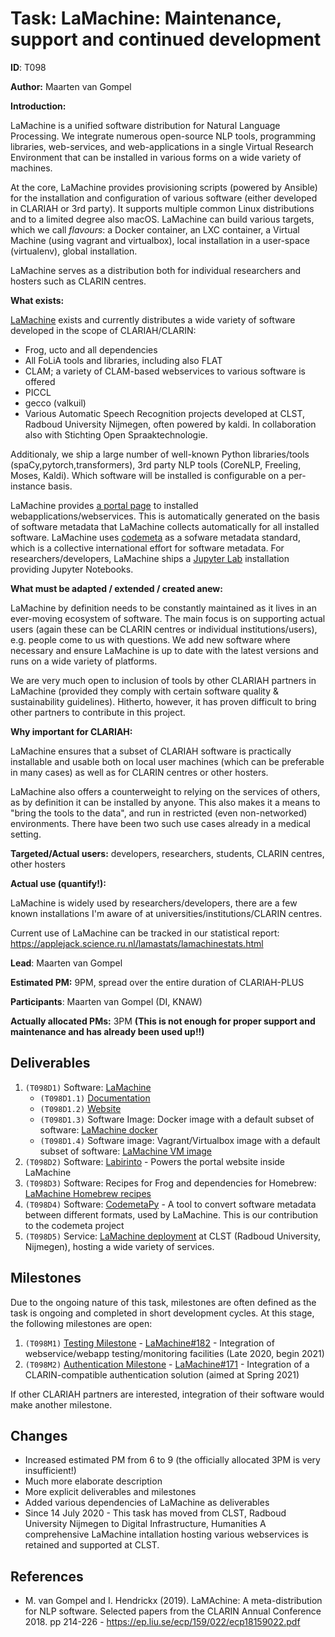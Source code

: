 # Task: LaMachine: Maintenance, support and continued development

**ID**: T098

**Author:** Maarten van Gompel

**Introduction:**

LaMachine is a unified software distribution for Natural Language Processing. We integrate numerous open-source NLP
tools, programming libraries, web-services, and web-applications in a single Virtual Research Environment that can be
installed in various forms on a wide variety of machines.

At the core, LaMachine provides provisioning scripts (powered by Ansible) for the installation and configuration of
various software (either developed in CLARIAH or 3rd party). It supports multiple common Linux distributions and to a limited
degree also macOS. LaMachine can build various targets, which we call *flavours*: a Docker container, an LXC container,
a Virtual Machine (using vagrant and virtualbox), local installation in a user-space (virtualenv), global installation.

LaMachine serves as a distribution both for individual researchers and hosters such as CLARIN centres.

**What exists:**

[LaMachine](https://proycon.github.io/LaMachine) exists and currently distributes a wide variety of software developed
in the scope of CLARIAH/CLARIN:
* Frog, ucto and all dependencies
* All FoLiA tools and libraries, including also FLAT
* CLAM; a variety of CLAM-based webservices to various software is offered
* PICCL
* gecco (valkuil)
* Various Automatic Speech Recognition projects developed at CLST, Radboud University Nijmegen, often powered by kaldi.
    In collaboration also with Stichting Open Spraaktechnologie.

Additionaly, we ship a large number of well-known Python libraries/tools (spaCy,pytorch,transformers), 3rd party NLP tools
(CoreNLP, Freeling, Moses, Kaldi). Which software will be installed is configurable on a per-instance basis.

LaMachine provides [a portal page](https://github.com/proycon/labirinto) to installed webapplications/webservices. This
is automatically generated on the basis of software metadata that LaMachine collects automatically for all installed
software. LaMachine uses [codemeta](https://codemeta.github.io) as a sofware metadata standard, which is a collective
international effort for software metadata. For researchers/developers, LaMachine ships a [Jupyter Lab](https://jupyter.org/) installation providing
Jupyter Notebooks.

**What must be adapted / extended / created anew:**

LaMachine by definition  needs to be constantly maintained as it lives in an ever-moving ecosystem of software. The
main focus is on supporting actual users (again these can be CLARIN centres or individual institutions/users), e.g.
people come to us with questions.  We add new software where necessary and ensure LaMachine is up to date with the
latest versions and runs on a wide variety of platforms.

We are very much open to inclusion of tools by other CLARIAH partners in LaMachine (provided they comply with certain
software quality & sustainability guidelines). Hitherto, however, it has proven difficult to bring other partners to
contribute in this project.

**Why important for CLARIAH:**

LaMachine ensures that a subset of CLARIAH software is practically installable and usable both on local user machines (which can be preferable in many cases)
as well as for CLARIN centres or other hosters.

LaMachine also offers a counterweight to relying on the services of others, as by definition it can be installed by
anyone. This also makes it a means to "bring the tools to the data", and run in restricted (even non-networked)
environments. There have been two such use cases already in a medical setting.

**Targeted/Actual users:** developers, researchers, students, CLARIN centres, other hosters

**Actual use (quantify!):**

LaMachine is widely used by researchers/developers, there are a few known installations I'm aware of at
universities/institutions/CLARIN centres.

Current use of LaMachine can be tracked in our statistical report: https://applejack.science.ru.nl/lamastats/lamachinestats.html

**Lead**: Maarten van Gompel

**Estimated PM:** 9PM, spread over the entire duration of CLARIAH-PLUS

**Participants**: Maarten van Gompel (DI, KNAW)

**Actually allocated PMs:** 3PM  **(This is not enough for proper support and maintenance and has already been used up!!)**

## Deliverables

1. ``(T098D1)`` Software: [LaMachine](https://github.com/proycon/LaMachine)
    * ``(T098D1.1)`` [Documentation](https://github.com/proycon/LaMachine/blob/master/README.md)
    * ``(T098D1.2)`` [Website](https://proycon.github.io/LaMachine)
    * ``(T098D1.3)`` Software Image: Docker image with a default subset of software: [LaMachine docker](https://hub.docker.com/r/proycon/lamachine/)
    * ``(T098D1.4)`` Software image: Vagrant/Virtualbox image with a default subset of software: [LaMachine VM image](https://app.vagrantup.com/proycon/boxes/lamachine/)
2. ``(T098D2)`` Software: [Labirinto](https://github.com/proycon/labirinto) - Powers the portal website inside LaMachine
3. ``(T098D3)`` Software: Recipes for Frog and dependencies for Homebrew: [LaMachine Homebrew recipes](https://github.com/fkarsdorp/homebrew-lamachine)
4. ``(T098D4)`` Software: [CodemetaPy](https://github.com/proycon/codemetapy) - A tool to convert software metadata between
    different formats, used by LaMachine. This is our contribution to the codemeta project
5. ``(T098D5)`` Service: [LaMachine deployment](https://webservices.cls.ru.nl) at CLST (Radboud University, Nijmegen), hosting a wide variety of services.

## Milestones

Due to the ongoing nature of this task, milestones are often defined as the task is ongoing and completed in short development
 cycles. At this stage, the following milestones are open:

1. ``(T098M1)`` [Testing Milestone](https://github.com/proycon/LaMachine/milestone/12) - [LaMachine#182](https://github.com/proycon/LaMachine/issues/182) - Integration of webservice/webapp testing/monitoring facilities (Late 2020, begin 2021)
2. ``(T098M2)`` [Authentication Milestone](https://github.com/proycon/LaMachine/milestone/11) - [LaMachine#171](https://github.com/proycon/LaMachine/issues/171) - Integration of a CLARIN-compatible authentication solution (aimed at Spring 2021)

If other CLARIAH partners are interested, integration of their software would make another milestone.

## Changes

* Increased estimated PM from 6 to 9 (the officially allocated 3PM is very insufficient!)
* Much more elaborate description
* More explicit deliverables and milestones
* Added various dependencies of LaMachine as deliverables
* Since 14 July 2020 - This task has moved from CLST, Radboud University Nijmegen to Digital Infrastructure, Humanities
  A comprehensive LaMachine intallation hosting various webservices is retained and supported at CLST.

## References

* M. van Gompel and I. Hendrickx (2019). LaMAchine: A meta-distribution for NLP software. Selected papers from the
    CLARIN Annual Conference 2018. pp 214-226 - https://ep.liu.se/ecp/159/022/ecp18159022.pdf
